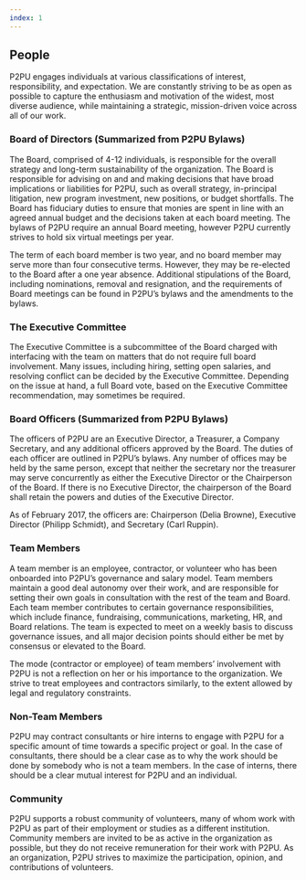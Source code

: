 ```yaml
---
index: 1
---
```

## People

P2PU engages individuals at various classifications of interest, responsibility, and expectation. We are constantly striving to be as open as possible to capture the enthusiasm and motivation of the widest, most diverse audience, while maintaining a strategic, mission-driven voice across all of our work.

### Board of Directors (Summarized from P2PU Bylaws)
The Board, comprised of 4-12 individuals, is responsible for the overall strategy and long-term sustainability of the organization. The Board is responsible for advising on and and making decisions that have broad implications or liabilities for P2PU, such as overall strategy, in-principal litigation, new program investment, new positions, or budget shortfalls. The Board has fiduciary duties to ensure that monies are spent in line with an agreed annual budget and the decisions taken at each board meeting. The bylaws of P2PU require an annual Board meeting, however P2PU currently strives to hold six virtual meetings per year.

The term of each board member is two year, and no board member may serve more than four consecutive terms. However, they may be re-elected to the Board after a one year absence. Additional stipulations of the Board, including nominations, removal and resignation, and the requirements of Board meetings can be found in P2PU’s bylaws and the amendments to the bylaws.

### The Executive Committee
The Executive Committee is a subcommittee of the Board charged with interfacing with the team on matters that do not require full board involvement. Many issues, including hiring, setting open salaries, and resolving conflict can be decided by the Executive Committee. Depending on the issue at hand, a full Board vote, based on the Executive Committee recommendation, may sometimes be required.

### Board Officers (Summarized from P2PU Bylaws)
The officers of P2PU are an Executive Director, a Treasurer, a Company Secretary, and any additional officers approved by the Board. The duties of each officer are outlined in P2PU’s bylaws. Any number of offices may be held by the same person, except that neither the secretary nor the treasurer may serve concurrently as either the Executive Director or the Chairperson of the Board. If there is no Executive Director, the chairperson of the Board shall retain the powers and duties of the Executive Director. 

As of February 2017, the officers are: Chairperson (Delia Browne), Executive Director (Philipp Schmidt), and Secretary (Carl Ruppin).

### Team Members
A team member is an employee, contractor, or volunteer who has been onboarded into P2PU’s  governance and salary model. Team members maintain a good deal autonomy over their work, and are responsible for setting their own goals in consultation with the rest of the team and Board. Each team member contributes to certain governance responsibilities, which include finance, fundraising, communications, marketing, HR, and Board relations. The team is expected to meet on a weekly basis to discuss governance issues, and all major decision points should either be met by consensus or elevated to the Board.

The mode (contractor or employee) of team members’ involvement with P2PU is not a reflection on her or his importance to the organization. We strive to treat employees and contractors similarly, to the extent allowed by legal and regulatory constraints. 

### Non-Team Members
P2PU may contract consultants or hire interns to engage with P2PU for a specific amount of time towards a specific project or goal. In the case of consultants, there should be a clear case as to why the work should be done by somebody who is not a team members. In the case of interns, there should be a clear mutual interest for P2PU and an individual.

### Community
P2PU supports a robust community of volunteers, many of whom work with P2PU as part of their employment or studies as a different institution. Community members are invited to be as active in the organization as possible, but they do not receive remuneration for their work with P2PU. As an organization, P2PU strives to maximize the participation, opinion, and contributions of volunteers.

